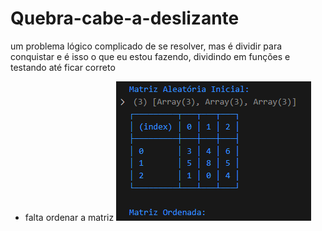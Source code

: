 # Quebra-cabe-a-deslizante

um problema lógico complicado de se resolver, mas é dividir para conquistar
e é isso o que eu estou fazendo, dividindo em funções e testando até ficar correto

- falta ordenar a matriz 
![alt text](image.png)
